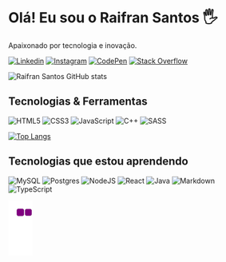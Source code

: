 # Olá! Eu sou o Raifran Santos 🖐️

Apaixonado por tecnologia e inovação.

[![Linkedin](https://img.shields.io/badge/LinkedIn-64818C?style=for-the-badge&logo=linkedin&logoColor=white)](https://www.linkedin.com/in/raifransantos/)
[![Instagram](https://img.shields.io/badge/Instagram-64818C?style=for-the-badge&logo=instagram&logoColor=white)](https://instagram.com/raifran.dev)
[![CodePen](https://img.shields.io/badge/Codepen-64818C?style=for-the-badge&logo=codepen&logoColor=white)](https://codepen.io/raifran)
[![Stack Overflow](https://img.shields.io/badge/-Stackoverflow-64818C?style=for-the-badge&logo=stack-overflow&logoColor=white)](https://stackoverflow.com/users/19655858/raifran-santos)

![Raifran Santos GitHub stats](https://github-readme-stats.vercel.app/api?username=raifransantos&show_icons=true&theme=dracula&count_private=true)

## Tecnologias & Ferramentas

![HTML5](https://img.shields.io/badge/html5-%234ED1C5.svg?style=for-the-badge&logo=html5&logoColor=white)
![CSS3](https://img.shields.io/badge/css3-%234ED1C5.svg?style=for-the-badge&logo=css3&logoColor=white)
![JavaScript](https://img.shields.io/badge/javascript-%234ED1C5.svg?style=for-the-badge&logo=javascript&logoColor=white)
![C++](https://img.shields.io/badge/c++-%234ED1C5.svg?style=for-the-badge&logo=c%2B%2B&logoColor=white)
![SASS](https://img.shields.io/badge/SASS-%234ED1C5.svg?style=for-the-badge&logo=SASS&logoColor=white)


[![Top Langs](https://github-readme-stats.vercel.app/api/top-langs/?username=raifransantos&layout=compact)](https://github.com/raifransantos/github-readme-stats)

## Tecnologias que estou aprendendo

![MySQL](https://img.shields.io/badge/mysql-%234ED1C5.svg?style=for-the-badge&logo=mysql&logoColor=white)
![Postgres](https://img.shields.io/badge/postgres-%234ED1C5.svg?style=for-the-badge&logo=postgresql&logoColor=white)
![NodeJS](https://img.shields.io/badge/node.js-%234ED1C5?style=for-the-badge&logo=node.js&logoColor=white)
![React](https://img.shields.io/badge/react-%234ED1C5.svg?style=for-the-badge&logo=react&logoColor=white)
	![Java](https://img.shields.io/badge/java-%234ED1C5.svg?style=for-the-badge&logo=java&logoColor=white)
  ![Markdown](https://img.shields.io/badge/markdown-%234ED1C5.svg?style=for-the-badge&logo=markdown&logoColor=white)
  ![TypeScript](https://img.shields.io/badge/typescript-%234ED1C5.svg?style=for-the-badge&logo=typescript&logoColor=white)

 ![snake gif](https://github.com/raifransantos/raifransantos/blob/output/github-contribution-grid-snake.gif)
